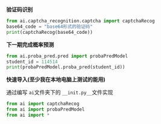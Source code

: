 **验证码识别**

```python
from ai.captcha_recognition.captcha import captchaRecog
base64_code = "base64形式的验证码"
print(captchaRecog(base64_code))
```

**下一期完成概率预测**

```python
from ai.proba_pred.pred import probaPredModel
student_id = 114514
print(probaPredModel.proba_pred(student_id))
```

**快速导入(至少我在本地电脑上测试的能用)**

通过编写 `ai`文件夹下的 `__init.py__`文件实现

```python
from ai import captchaRecog
from ai import probaPredModel
from ai import *
```
